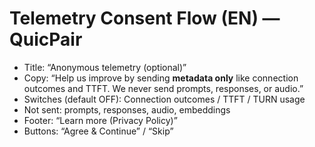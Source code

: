 # Telemetry Consent Flow (EN) — QuicPair

- Title: “Anonymous telemetry (optional)”
- Copy: “Help us improve by sending **metadata only** like connection outcomes and TTFT. We never send prompts, responses, or audio.”
- Switches (default OFF): Connection outcomes / TTFT / TURN usage
- Not sent: prompts, responses, audio, embeddings
- Footer: “Learn more (Privacy Policy)”
- Buttons: “Agree & Continue” / “Skip”
